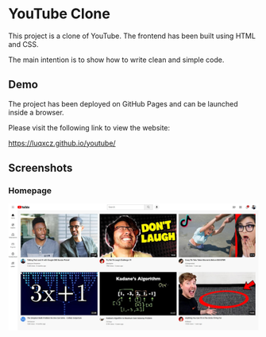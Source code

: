 
# YouTube Clone

This project is a clone of YouTube.
The frontend has been built using HTML and CSS.

The main intention is to show how to write clean and simple code.

## Demo

The project has been deployed on GitHub Pages and can be launched inside a browser.

Please visit the following link to view the website: 

https://luqxcz.github.io/youtube/


## Screenshots

### Homepage

![Homepage](/screenshots/homepage.jpg?raw=true "YouTube HomePage")


